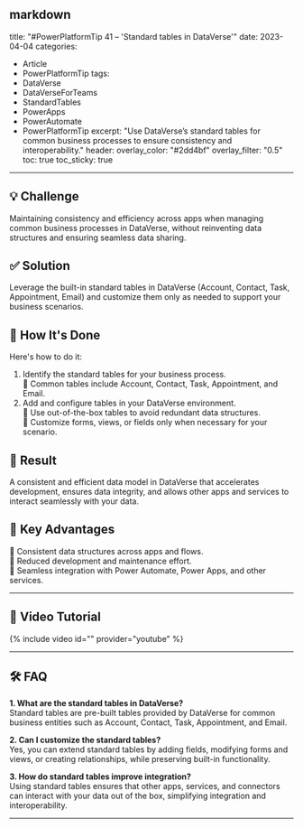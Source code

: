 markdown
---
title: "#PowerPlatformTip 41 – 'Standard tables in DataVerse'"
date: 2023-04-04
categories:
  - Article
  - PowerPlatformTip
tags:
  - DataVerse
  - DataVerseForTeams
  - StandardTables
  - PowerApps
  - PowerAutomate
  - PowerPlatformTip
excerpt: "Use DataVerse’s standard tables for common business processes to ensure consistency and interoperability."
header:
  overlay_color: "#2dd4bf"
  overlay_filter: "0.5"
toc: true
toc_sticky: true
---

## 💡 Challenge
Maintaining consistency and efficiency across apps when managing common business processes in DataVerse, without reinventing data structures and ensuring seamless data sharing.

## ✅ Solution
Leverage the built-in standard tables in DataVerse (Account, Contact, Task, Appointment, Email) and customize them only as needed to support your business scenarios.

## 🔧 How It's Done
Here's how to do it:
1. Identify the standard tables for your business process.  
   🔸 Common tables include Account, Contact, Task, Appointment, and Email.  
2. Add and configure tables in your DataVerse environment.  
   🔸 Use out-of-the-box tables to avoid redundant data structures.  
   🔸 Customize forms, views, or fields only when necessary for your scenario.

## 🎉 Result
A consistent and efficient data model in DataVerse that accelerates development, ensures data integrity, and allows other apps and services to interact seamlessly with your data.

## 🌟 Key Advantages
🔸 Consistent data structures across apps and flows.  
🔸 Reduced development and maintenance effort.  
🔸 Seamless integration with Power Automate, Power Apps, and other services.

---

## 🎥 Video Tutorial
{% include video id="" provider="youtube" %}

---

## 🛠️ FAQ
**1. What are the standard tables in DataVerse?**  
Standard tables are pre-built tables provided by DataVerse for common business entities such as Account, Contact, Task, Appointment, and Email.

**2. Can I customize the standard tables?**  
Yes, you can extend standard tables by adding fields, modifying forms and views, or creating relationships, while preserving built-in functionality.

**3. How do standard tables improve integration?**  
Using standard tables ensures that other apps, services, and connectors can interact with your data out of the box, simplifying integration and interoperability.

---
